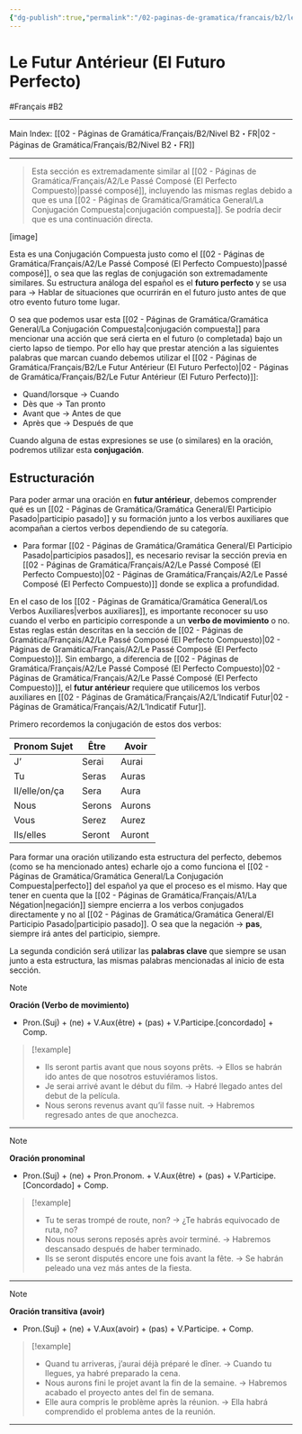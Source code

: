```yaml
---
{"dg-publish":true,"permalink":"/02-paginas-de-gramatica/francais/b2/le-futur-anterieur-el-futuro-perfecto/"}
---
```


# Le Futur Antérieur (El Futuro Perfecto)
#Français #B2
___
Main Index: [[02 - Páginas de Gramática/Français/B2/Nivel B2・FR\|02 - Páginas de Gramática/Français/B2/Nivel B2・FR]]
___
>Esta sección es extremadamente similar al [[02 - Páginas de Gramática/Français/A2/Le Passé Composé (El Perfecto Compuesto)\|passé composé]], incluyendo las mismas reglas debido a que es una [[02 - Páginas de Gramática/Gramática General/La Conjugación Compuesta\|conjugación compuesta]]. Se podría decir que es una continuación directa.

[image]

Esta es una Conjugación Compuesta justo como el [[02 - Páginas de Gramática/Français/A2/Le Passé Composé (El Perfecto Compuesto)\|passé composé]], o sea que las reglas de conjugación son extremadamente similares. Su estructura análoga del español es el **futuro perfecto** y se usa para → Hablar de situaciones que ocurrirán en el futuro justo antes de que otro evento futuro tome lugar.

O sea que podemos usar esta [[02 - Páginas de Gramática/Gramática General/La Conjugación Compuesta\|conjugación compuesta]] para mencionar una acción que será cierta en el futuro (o completada) bajo un cierto lapso de tiempo. Por ello hay que prestar atención a las siguientes palabras que marcan cuando debemos utilizar el [[02 - Páginas de Gramática/Français/B2/Le Futur Antérieur (El Futuro Perfecto)\|02 - Páginas de Gramática/Français/B2/Le Futur Antérieur (El Futuro Perfecto)]]:

- Quand/lorsque → Cuando
- Dès que → Tan pronto
- Avant que → Antes de que
- Après que → Después de que

Cuando alguna de estas expresiones se use (o similares) en la oración, podremos utilizar esta **conjugación**.
## Estructuración
Para poder armar una oración en **futur antérieur**, debemos comprender qué es un [[02 - Páginas de Gramática/Gramática General/El Participio Pasado\|participio pasado]] y su formación junto a los verbos auxiliares que acompañan a ciertos verbos dependiendo de su categoría.

- Para formar [[02 - Páginas de Gramática/Gramática General/El Participio Pasado\|participios pasados]], es necesario revisar la sección previa en [[02 - Páginas de Gramática/Français/A2/Le Passé Composé (El Perfecto Compuesto)\|02 - Páginas de Gramática/Français/A2/Le Passé Composé (El Perfecto Compuesto)]] donde se explica a profundidad.

En el caso de los [[02 - Páginas de Gramática/Gramática General/Los Verbos Auxiliares\|verbos auxiliares]], es importante reconocer su uso cuando el verbo en participio corresponde a un **verbo de movimiento** o no. Estas reglas están descritas en la sección de [[02 - Páginas de Gramática/Français/A2/Le Passé Composé (El Perfecto Compuesto)\|02 - Páginas de Gramática/Français/A2/Le Passé Composé (El Perfecto Compuesto)]].  Sin embargo, a diferencia de [[02 - Páginas de Gramática/Français/A2/Le Passé Composé (El Perfecto Compuesto)\|02 - Páginas de Gramática/Français/A2/Le Passé Composé (El Perfecto Compuesto)]], el **futur antérieur** requiere que utilicemos los verbos auxiliares en [[02 - Páginas de Gramática/Français/A2/L’Indicatif Futur\|02 - Páginas de Gramática/Français/A2/L’Indicatif Futur]].

Primero recordemos la conjugación de estos dos verbos:

| Pronom Sujet  | Être   | Avoir  |
| ------------- | ------ | ------ |
| J’            | Serai  | Aurai  |
| Tu            | Seras  | Auras  |
| Il/elle/on/ça | Sera   | Aura   |
| Nous          | Serons | Aurons |
| Vous          | Serez  | Aurez  |
| Ils/elles     | Seront | Auront |

Para formar una oración utilizando esta estructura del perfecto, debemos (como se ha mencionado antes) echarle ojo a como funciona el [[02 - Páginas de Gramática/Gramática General/La Conjugación Compuesta\|perfecto]] del español ya que el proceso es el mismo. Hay que tener en cuenta que la [[02 - Páginas de Gramática/Français/A1/La Négation\|negación]] siempre encierra a los verbos conjugados directamente y no al [[02 - Páginas de Gramática/Gramática General/El Participio Pasado\|participio pasado]]. O sea que la negación → **pas**, siempre irá antes del participio, siempre.

La segunda condición será utilizar las **palabras clave** que siempre se usan junto a esta estructura, las mismas palabras mencionadas al inicio de esta sección.

> [!note]
> 
>  **Oración (Verbo de movimiento)**
> 
>  - Pron.(Suj) + (ne) + V.Aux(être) + (pas) + V.Participe.[concordado] + Comp.

> [!example]
> 
> - Ils seront partis avant que nous soyons prêts. → Ellos se habrán ido antes de que nosotros estuviéramos listos.
> - Je serai arrivé avant le début du film. → Habré llegado antes del debut de la película.
> - Nous serons revenus avant qu’il fasse nuit. → Habremos regresado antes de que anochezca.

---

> [!Note]
> 
>  **Oración pronominal**
>  
>  - Pron.(Suj) + (ne) + Pron.Pronom. + V.Aux(être) + (pas) + V.Participe.[Concordado] + Comp.

> [!example]
> 
> - Tu te seras trompé de route, non? → ¿Te habrás equivocado de ruta, no?
> - Nous nous serons reposés après avoir terminé. → Habremos descansado después de haber terminado.
> - Ils se seront disputés encore une fois avant la fête. → Se habrán peleado una vez más antes de la fiesta.

---

> [!Note]
> 
>  **Oración transitiva (avoir)**
> 
>  - Pron.(Suj) + (ne) + V.Aux(avoir) + (pas) + V.Participe. + Comp.

> [!example]
> 
> - Quand tu arriveras, j’aurai déjà préparé le dîner. → Cuando tu llegues, ya habré preparado la cena.
> - Nous aurons fini le projet avant la fin de la semaine. → Habremos acabado el proyecto antes del fin de semana.
> - Elle aura compris le problème après la réunion. → Ella habrá comprendido el problema antes de la reunión.


___